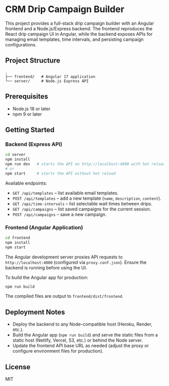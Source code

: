 # CRM Drip Campaign Builder

This project provides a full-stack drip campaign builder with an Angular frontend and a Node.js/Express backend. The frontend reproduces the React drip campaign UI in Angular, while the backend exposes APIs for managing email templates, time intervals, and persisting campaign configurations.

## Project Structure

```
.
├── frontend/   # Angular 17 application
└── server/     # Node.js Express API
```

## Prerequisites

- Node.js 18 or later
- npm 9 or later

## Getting Started

### Backend (Express API)

```bash
cd server
npm install
npm run dev   # starts the API on http://localhost:4000 with hot reload
# or
npm start     # starts the API without hot reload
```

Available endpoints:

- `GET /api/templates` – list available email templates.
- `POST /api/templates` – add a new template (`name`, `description`, `content`).
- `GET /api/time-intervals` – list selectable wait times between drips.
- `GET /api/campaigns` – list saved campaigns for the current session.
- `POST /api/campaigns` – save a new campaign.

### Frontend (Angular Application)

```bash
cd frontend
npm install
npm start
```

The Angular development server proxies API requests to `http://localhost:4000` (configured via `proxy.conf.json`). Ensure the backend is running before using the UI.

To build the Angular app for production:

```bash
npm run build
```

The compiled files are output to `frontend/dist/frontend`.

## Deployment Notes

- Deploy the backend to any Node-compatible host (Heroku, Render, etc.).
- Build the Angular app (`npm run build`) and serve the static files from a static host (Netlify, Vercel, S3, etc.) or behind the Node server.
- Update the frontend API base URL as needed (adjust the proxy or configure environment files for production).

## License

MIT

